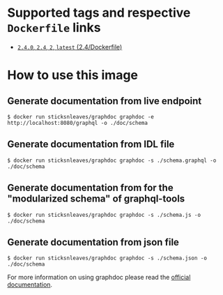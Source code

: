 # Supported tags and respective `Dockerfile` links

* [`2.4.0`, `2.4`, `2`, `latest` (2.4/Dockerfile)](https://github.com/sticksnleaves/docker-graphdoc/blob/f10e1afa7273d67a2b7c2402ff580f65f39267df/2.4/Dockerfile)

# How to use this image

## Generate documentation from live endpoint

```
$ docker run sticksnleaves/graphdoc graphdoc -e http://localhost:8080/graphql -o ./doc/schema
```

## Generate documentation from IDL file

```
$ docker run sticksnleaves/graphdoc graphdoc -s ./schema.graphql -o ./doc/schema
```

## Generate documentation from for the "modularized schema" of graphql-tools

```
$ docker run sticksnleaves/graphdoc graphdoc -s ./schema.js -o ./doc/schema
```

## Generate documentation from json file

```
$ docker run sticksnleaves/graphdoc graphdoc -s ./schema.json -o ./doc/schema
```

For more information on using graphdoc please read the [official documentation](https://github.com/2fd/graphdoc).
